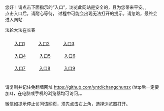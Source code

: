 您好！请点击下面指示的“入口”，浏览此网站是安全的，且为您带来平安。。 <br/>
点击入口后，请耐心等待， 过程中可能会出现无法打开的提示，请忽略，最终会进入网站. </br>

法轮大法在长春<br/>
<div style="padding:10px"><a style="margin:20px" target="_blank" href="https://d3nl0rf0xo5hlm.cloudfront.net/2Qpsp?ednqoob" id="ccLink1" rel="nofollow">入口1</a> <a target="_blank" style="margin:20px" href="https://d3bsps83sis43y.cloudfront.net/2Qpsp?zvdqtpfp" id="ccLink2" rel="nofollow">入口2</a> <a style="margin:20px" target="_blank" href="https://dkc950f8uopqh.cloudfront.net/2Qpsp?toxcu" id="ccLink3" rel="nofollow">入口3</a></div>

<div style="padding:10px" ><a style="margin:20px" target="_blank" href="https://d3nl0rf0xo5hlm.cloudfront.net/2Qpsp?ednqoob" id="ccLink4" rel="nofollow">入口4</a> <a style="margin:20px" href="https://d3bsps83sis43y.cloudfront.net/2Qpsp?zvdqtpfp" target="_blank" id="ccLink5" rel="nofollow">入口5</a> <a style="margin:20px" href="https://dkc950f8uopqh.cloudfront.net/2Qpsp?toxcu" target="_blank" id="ccLink6" rel="nofollow">入口6</a></div>

<div style="padding:10px"><a style="margin:20px" target="_blank" href="https://d3nl0rf0xo5hlm.cloudfront.net/2Qpsp?ednqoob" id="ccLink7" rel="nofollow">入口7</a> <a style="margin:20px" href="https://d3bsps83sis43y.cloudfront.net/2Qpsp?zvdqtpfp" target="_blank" id="ccLink8" rel="nofollow">入口8</a> <a style="margin:20px" target="_blank" href="https://dkc950f8uopqh.cloudfront.net/2Qpsp?toxcu" id="ccLink9" rel="nofollow">入口9</a></div>

<br/>



请复制并记住免翻墙网址 https://github.com/yntd/changchunzx (http后一定要加s)，在电脑或手机的浏览器均可访问。。<br/>

微信如提示停止访问该网页，须先点击右上角，选择浏览器打开。

